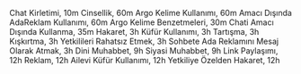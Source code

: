 Chat Kirletimi, 10m
Cinsellik, 60m
Argo Kelime Kullanımı, 60m
Amacı Dışında AdaReklam Kullanımı, 60m
Argo Kelime Benzetmeleri, 30m
Chati Amacı Dışında Kullanma, 35m
Hakaret, 3h
Küfür Kullanımı, 3h
Tartışma, 3h
Kışkırtma, 3h
Yetkilileri Rahatsız Etmek, 3h
Sohbete Ada Reklamını Mesaj Olarak Atmak, 3h
Dini Muhabbet, 9h
Siyasi Muhabbet, 9h
Link Paylaşımı, 12h
Reklam, 12h
Ailevi Küfür Kullanımı, 12h
Yetkiliye Özelden Hakaret, 12h
